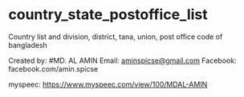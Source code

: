 # country_state_postoffice_list
Country list and division, district, tana, union, post office code of bangladesh


Created by: #MD. AL AMIN
Email: aminspicse@gmail.com
Facebook: facebook.com/amin.spicse

myspeec: https://www.myspeec.com/view/100/MDAL-AMIN
